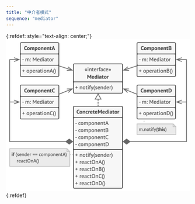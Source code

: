 ```yaml
---
title: "中介者模式"
sequence: "mediator"
---
```


{:refdef: style="text-align: center;"}
![](/assets/images/design-pattern/diagrams/mediator-structure.png)
{:refdef}

